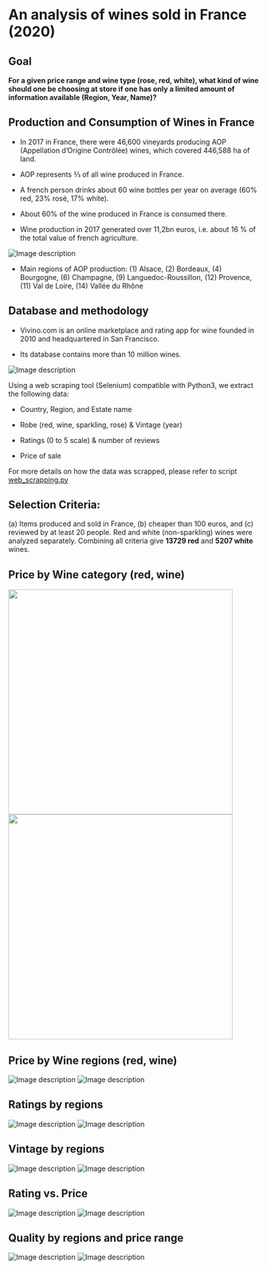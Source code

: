 # An analysis of wines sold in France (2020)

## Goal

**For a given price range and wine type (rose, red, white), what kind of wine should one be choosing at store if one has only a limited amount of information available (Region, Year, Name)?**

## Production and Consumption of Wines in France

- In 2017 in France, there were 46,600 vineyards producing AOP (Appellation d’Origine Contrôlée) wines, which covered 446,588 ha of land.

- AOP represents ⅔ of all wine produced in France.

- A french person drinks about 60 wine bottles per year on average (60% red, 23% rosé, 17% white).

- About 60% of the wine produced in France is consumed there.

- Wine production in 2017 generated over 11,2bn euros, i.e. about 16 % of the total value of french agriculture.

![Image description](https://github.com/xlevine/Wine_Analysis/blob/master/plots/carte_vin_france_petit.jpg)

- Main regions of AOP production: (1) Alsace, (2) Bordeaux, (4) Bourgogne, (6) Champagne, (9) Languedoc-Roussillon, (12) Provence, (11) Val de Loire, (14) Vallée du Rhône

## Database and methodology

- Vivino.com is an online marketplace and rating app for wine founded in 2010 and headquartered in San Francisco.

- Its database contains more than 10 million wines.

![Image description](https://github.com/xlevine/Wine_Analysis/blob/master/plots/Vivino_screen.png)

Using a web scraping tool (Selenium) compatible with Python3, we extract the following data:

- Country, Region, and Estate name

- Robe (red, wine, sparkling, rose) & Vintage (year)

- Ratings (0 to 5 scale) & number of reviews

- Price of sale

For more details on how the data was scrapped, please refer to script [web_scrapping.py](https://github.com/xlevine/Wine_Analysis/blob/master/web_scraping.py)

## Selection Criteria: 

(a) Items produced and sold in France, (b) cheaper than 100 euros, and (c) reviewed by at least 20 people. Red and white (non-sparkling) wines were analyzed separately. Combining all criteria give **13729 red** and **5207 white** wines.

## Price by Wine category (red, wine)

<img src="https://github.com/xlevine/Wine_Analysis/blob/master/plots/price_hist_red_FR.png" width="450"><img src="https://github.com/xlevine/Wine_Analysis/blob/master/plots/price_hist_white_FR.png" width="450">

## Price by Wine regions (red, wine)

![Image description](https://github.com/xlevine/Wine_Analysis/blob/master/plots/Price_density_red_Francia.png)
![Image description](https://github.com/xlevine/Wine_Analysis/blob/master/plots/Price_density_white_Francia.png)

## Ratings by regions

![Image description](https://github.com/xlevine/Wine_Analysis/blob/master/plots/ratings_density_red_Francia.png)
![Image description](https://github.com/xlevine/Wine_Analysis/blob/master/plots/ratings_density_white_Francia.png)

## Vintage by regions

![Image description](https://github.com/xlevine/Wine_Analysis/blob/master/plots/Year_density_red_Francia.png)
![Image description](https://github.com/xlevine/Wine_Analysis/blob/master/plots/Year_density_white_Francia.png)

## Rating vs. Price

![Image description](https://github.com/xlevine/Wine_Analysis/blob/master/plots/ratings_vs_Price_red_FR.png)
![Image description](https://github.com/xlevine/Wine_Analysis/blob/master/plots/ratings_vs_Price_white_FR.png)

## Quality by regions and price range

![Image description](https://github.com/xlevine/Wine_Analysis/blob/master/plots/ratings_prob_median_red_FR.png)
![Image description](https://github.com/xlevine/Wine_Analysis/blob/master/plots/ratings_prob_median_white_FR.png)




